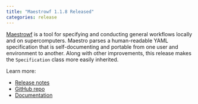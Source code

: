 ```yaml
---
title: "Maestrowf 1.1.8 Released"
categories: release
---
```


[Maestrowf](https://github.com/LLNL/maestrowf) is a tool for specifying and conducting general workflows locally and on supercomputers. Maestro parses a human-readable YAML specification that is self-documenting and portable from one user and environment to another. Along with other improvements, this release makes the `Specification` class more easily inherited.

Learn more:
- [Release notes](https://github.com/LLNL/maestrowf/releases/tag/v1.1.8)
- [GitHub repo](https://github.com/LLNL/maestrowf)
- [Documentation](https://maestrowf.readthedocs.io/en/latest/index.html)
